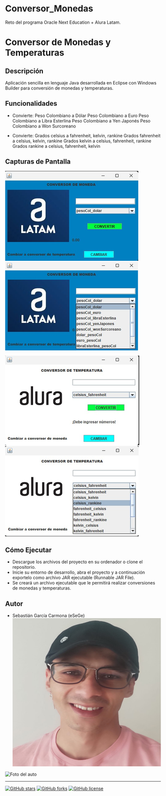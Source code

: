 # Conversor_Monedas
Reto del programa Oracle Next Education + Alura Latam.

# Conversor de Monedas y Temperaturas

## Descripción
Aplicación sencilla en lenguaje Java desarrollada en Eclipse con Windows Builder para conversión de monedas y temperaturas.

## Funcionalidades
- Convierte:
Peso Colombiano a Dólar 
Peso Colombiano a Euro
Peso Colombiano a Libra Esterlina
Peso Colombiano a Yen Japonés
Peso Colombiano a Won Surcoreano

- Convierte:
Grados celsius a fahrenheit, kelvin, rankine
Grados fahrenheit a celsius, kelvin, rankine
Grados kelvin a celsius, fahrenheit, rankine
Grados rankine a celsius, fahrenheit, kelvin



## Capturas de Pantalla
![Captura 1.](src/images/cap1.jpeg)                           ![Captura 2](src/images/cap2.jpeg)

![Captura 3](src/images/cap3.jpeg)                            ![Captura 4](src/images/cap4.jpeg)




## Cómo Ejecutar
- Descargue los archivos del proyecto en su ordenador o clone el repositorio.
- Inicie su entorno de desarrollo, abra el proyecto y a continuación exportelo como archivo JAR ejecutable (Runnable JAR File).
- Se creará un archivo ejecutable que le permitirá realizar conversiones de monedas y temperaturas.



## Autor
- Sebastián García Carmona (eSeGe)
![Foto del autor](src/images/cap6.png)

<img src="images/cap6.png" alt="Foto del auto" style="width:50px;height:50px;">

---

[![GitHub stars](https://img.shields.io/github/stars/tuusuario/turepositorio.svg)](https://github.com/tuusuario/turepositorio/stargazers)
[![GitHub forks](https://img.shields.io/github/forks/tuusuario/turepositorio.svg)](https://github.com/tuusuario/turepositorio/network)
[![GitHub license](https://img.shields.io/github/license/tuusuario/turepositorio.svg)](https://github.com/tuusuario/turepositorio/blob/master/LICENSE)
